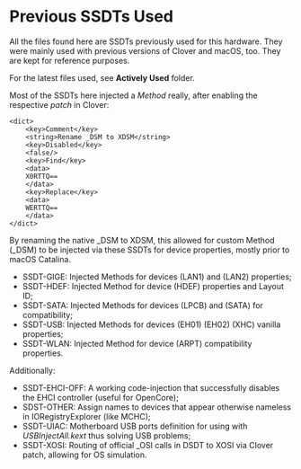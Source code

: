 # Previous SSDTs Used

All the files found here are SSDTs previously used for this hardware. They were mainly used with previous versions of Clover and macOS, too. They are kept for reference purposes.

For the latest files used, see **Actively Used** folder.

Most of the SSDTs here injected a *Method* really, after enabling the respective *patch* in Clover:

	<dict>
		<key>Comment</key>
		<string>Rename _DSM to XDSM</string>
		<key>Disabled</key>
		<false/>
		<key>Find</key>
		<data>
		X0RTTQ==
		</data>
		<key>Replace</key>
		<data>
		WERTTQ==
		</data>
	</dict>

By renaming the native _DSM to XDSM, this allowed for custom Method (_DSM) to be injected via these SSDTs for device properties, mostly prior to macOS Catalina.

* SSDT-GIGE: Injected Methods for devices (LAN1) and (LAN2) properties;
* SSDT-HDEF: Injected Method for device (HDEF) properties and Layout ID;
* SSDT-SATA: Injected Methods for devices (LPCB) and (SATA) for compatibility;
* SSDT-USB: Injected Methods for devices (EH01) (EH02) (XHC) vanilla properties;
* SSDT-WLAN: Injected Method for device (ARPT) compatibility properties.

Additionally:

* SSDT-EHCI-OFF: A working code-injection that successfully disables the EHCI controller (useful for OpenCore);
* SDST-OTHER: Assign names to devices that appear otherwise nameless in IORegistryExplorer (like MCHC);
* SSDT-UIAC: Motherboard USB ports definition for using with *USBInjectAll.kext* thus solving USB problems;
* SSDT-XOSI: Routing of official _OSI calls in DSDT to XOSI via Clover patch, allowing for OS simulation.
